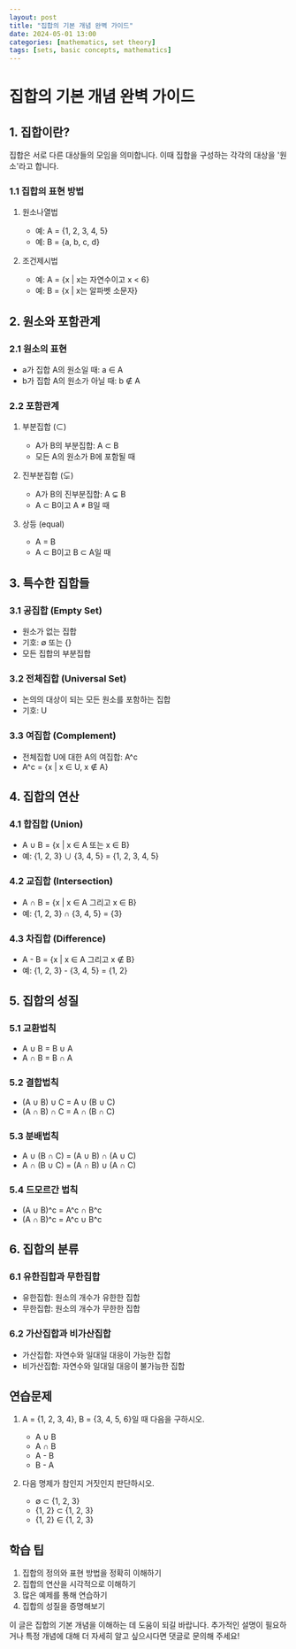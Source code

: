 ```yaml
---
layout: post
title: "집합의 기본 개념 완벽 가이드"
date: 2024-05-01 13:00
categories: [mathematics, set theory]
tags: [sets, basic concepts, mathematics]
---
```


# 집합의 기본 개념 완벽 가이드

## 1. 집합이란?
집합은 서로 다른 대상들의 모임을 의미합니다. 이때 집합을 구성하는 각각의 대상을 '원소'라고 합니다.

### 1.1 집합의 표현 방법
1. 원소나열법
   - 예: A = {1, 2, 3, 4, 5}
   - 예: B = {a, b, c, d}

2. 조건제시법
   - 예: A = {x | x는 자연수이고 x < 6}
   - 예: B = {x | x는 알파벳 소문자}

## 2. 원소와 포함관계

### 2.1 원소의 표현
- a가 집합 A의 원소일 때: a ∈ A
- b가 집합 A의 원소가 아닐 때: b ∉ A

### 2.2 포함관계
1. 부분집합 (⊂)
   - A가 B의 부분집합: A ⊂ B
   - 모든 A의 원소가 B에 포함될 때

2. 진부분집합 (⊊)
   - A가 B의 진부분집합: A ⊊ B
   - A ⊂ B이고 A ≠ B일 때

3. 상등 (equal)
   - A = B
   - A ⊂ B이고 B ⊂ A일 때

## 3. 특수한 집합들

### 3.1 공집합 (Empty Set)
- 원소가 없는 집합
- 기호: ∅ 또는 {}
- 모든 집합의 부분집합

### 3.2 전체집합 (Universal Set)
- 논의의 대상이 되는 모든 원소를 포함하는 집합
- 기호: U

### 3.3 여집합 (Complement)
- 전체집합 U에 대한 A의 여집합: A^c
- A^c = {x | x ∈ U, x ∉ A}

## 4. 집합의 연산

### 4.1 합집합 (Union)
- A ∪ B = {x | x ∈ A 또는 x ∈ B}
- 예: {1, 2, 3} ∪ {3, 4, 5} = {1, 2, 3, 4, 5}

### 4.2 교집합 (Intersection)
- A ∩ B = {x | x ∈ A 그리고 x ∈ B}
- 예: {1, 2, 3} ∩ {3, 4, 5} = {3}

### 4.3 차집합 (Difference)
- A - B = {x | x ∈ A 그리고 x ∉ B}
- 예: {1, 2, 3} - {3, 4, 5} = {1, 2}

## 5. 집합의 성질

### 5.1 교환법칙
- A ∪ B = B ∪ A
- A ∩ B = B ∩ A

### 5.2 결합법칙
- (A ∪ B) ∪ C = A ∪ (B ∪ C)
- (A ∩ B) ∩ C = A ∩ (B ∩ C)

### 5.3 분배법칙
- A ∪ (B ∩ C) = (A ∪ B) ∩ (A ∪ C)
- A ∩ (B ∪ C) = (A ∩ B) ∪ (A ∩ C)

### 5.4 드모르간 법칙
- (A ∪ B)^c = A^c ∩ B^c
- (A ∩ B)^c = A^c ∪ B^c

## 6. 집합의 분류

### 6.1 유한집합과 무한집합
- 유한집합: 원소의 개수가 유한한 집합
- 무한집합: 원소의 개수가 무한한 집합

### 6.2 가산집합과 비가산집합
- 가산집합: 자연수와 일대일 대응이 가능한 집합
- 비가산집합: 자연수와 일대일 대응이 불가능한 집합

## 연습문제
1. A = {1, 2, 3, 4}, B = {3, 4, 5, 6}일 때 다음을 구하시오.
   - A ∪ B
   - A ∩ B
   - A - B
   - B - A

2. 다음 명제가 참인지 거짓인지 판단하시오.
   - ∅ ⊂ {1, 2, 3}
   - {1, 2} ⊂ {1, 2, 3}
   - {1, 2} ∈ {1, 2, 3}

## 학습 팁
1. 집합의 정의와 표현 방법을 정확히 이해하기
2. 집합의 연산을 시각적으로 이해하기
3. 많은 예제를 통해 연습하기
4. 집합의 성질을 증명해보기

이 글은 집합의 기본 개념을 이해하는 데 도움이 되길 바랍니다. 추가적인 설명이 필요하거나 특정 개념에 대해 더 자세히 알고 싶으시다면 댓글로 문의해 주세요! 